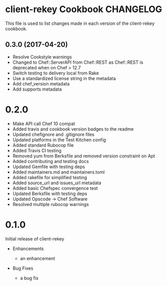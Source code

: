 client-rekey Cookbook CHANGELOG
===============================
This file is used to list changes made in each version of the client-rekey cookbook.

## 0.3.0 (2017-04-20)

- Resolve Cookstyle warnings
- Changed to Chef::ServerAPI from Chef::REST as Chef::REST is deprecated when on Chef > 12.7
- Switch testing to delivery local from Rake
- Use a standardized license string in the metadata
- Add chef_version metadata
- Add supports metadata

# 0.2.0
* Make API call Chef 10 compat
* Added travis and cookbook version badges to the readme
* Updated chefignore and .gitignore files
* Updated platforms in the Test Kitchen config
* Added standard Rubocop file
* Added Travis CI testing
* Removed yum from Berksfile and removed version constraint on Apt
* Added contributing and testing docs
* Updated Gemfile with testing deps
* Added maintainers.md and maintainers.toml
* Added rakefile for simplified testing
* Added source_url and issues_url metadata
* Added basic Chefspec convergence test
* Updated Berksfile with testing deps
* Updated Opscode -> Chef Software
* Resolved multiple rubocop warnings

# 0.1.0
Initial release of client-rekey

* Enhancements
  * an enhancement

* Bug Fixes
  * a bug fix
